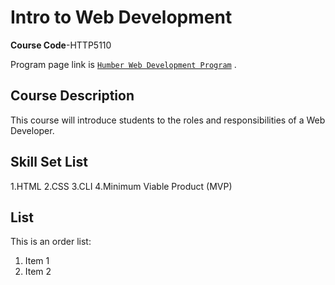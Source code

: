 # Intro to Web Development

**Course Code**-HTTP5110 

Program page link is [`Humber Web Development Program`](https://mediaarts.humber.ca/programs/web-development.html) .

## Course Description

This course will introduce students to the roles and responsibilities of a Web Developer.

## Skill Set List

1.HTML
2.CSS
3.CLI
4.Minimum Viable Product (MVP) 

## List
This is an order list:

1. Item 1
2. Item 2
